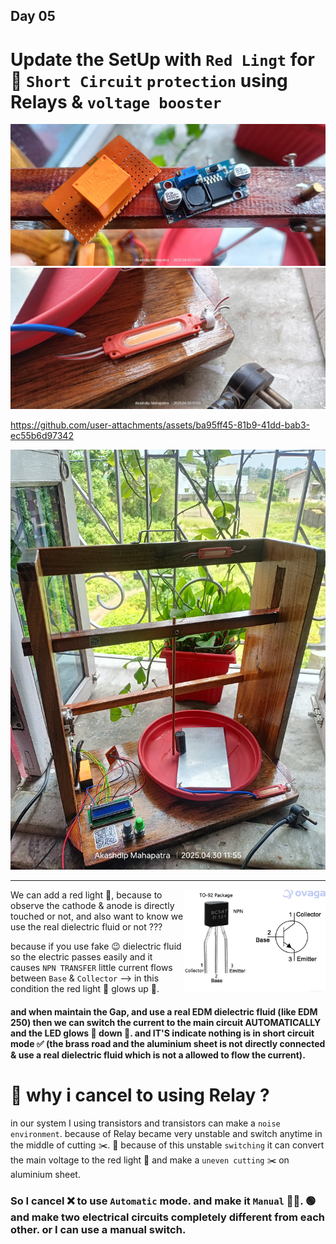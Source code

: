 ## Day 05
# Update the SetUp with `Red Lingt` for 🔴 `Short Circuit` `protection` using Relays & `voltage booster`

<img src="setup/Day 05/Relays & voltage booster.jpg">
<img src="setup/Day 05/Red LED.jpg">

https://github.com/user-attachments/assets/ba95ff45-81b9-41dd-bab3-ec55b6d97342

<img src="setup/Day 05/setup day 5.jpg">

---

<img align="right" alt="" width="45%" src="setup/Day 05/NPN TRANSISTOR.jpg">


We can add a red light 🚨, because to observe the cathode & anode is directly touched or not, and also want to know we use the real dielectric fluid or not ???

because if you use fake 😉 dielectric fluid so the electric passes easily and it causes `NPN TRANSFER`  little current flows between `Base` & `Collector` --> in this condition the red light 🌟 glows up 🍒.

#### and when maintain the Gap, and use a real EDM dielectric fluid (like EDM 250) then we can switch the current to the main circuit AUTOMATICALLY and the LED glows 🌟 down 🚨. and IT'S indicate nothing is in short circuit mode ✅ (the brass road and the aluminium sheet is not directly connected & use a real dielectric fluid which is not a allowed to flow the current).

# 🚩 why i cancel to using Relay ?

in our system I using transistors and transistors can make a `noise environment`. because of Relay became very unstable and switch anytime in the middle of cutting ✂️. 
🔴 because of this unstable `switching` it can convert the main voltage to the red light 🚨 and make a `uneven cutting` ✂️ on aluminium sheet. 

### So I cancel ❌ to use `Automatic` mode. and make it `Manual` 💪🏽. 🟢 and make two electrical circuits completely different from each other. or I can use a manual switch.

